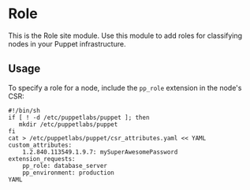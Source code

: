 # Role

This is the Role site module. Use this module to add roles for classifying nodes in your Puppet infrastructure.

## Usage

To specify a role for a node, include the `pp_role` extension in the node's CSR:

```
#!/bin/sh
if [ ! -d /etc/puppetlabs/puppet ]; then
   mkdir /etc/puppetlabs/puppet
fi
cat > /etc/puppetlabs/puppet/csr_attributes.yaml << YAML
custom_attributes:
    1.2.840.113549.1.9.7: mySuperAwesomePassword
extension_requests:
    pp_role: database_server
    pp_environment: production
YAML
```